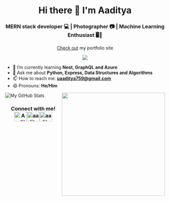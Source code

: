 <h1 align="center">Hi there 👋 I'm Aaditya</h1>
<h3 align="center">MERN stack developer 💻 | Photographer 📷 | Machine Learning Enthusiast 🖥️🧠</h3>

<p align="center"><a href="aaditya47.github.io/portfolio">Check out</a> my portfolio site</p>

<p align=center> <img src="https://komarev.com/ghpvc/?username=aaditya47&style=flat-square" /> </p>

- 🌱 I’m currently learning **Nest, GraphQL and Azure**
- 💬 Ask me about **Python, Express, Data Structures and Algorithms**
- 📫 How to reach me: **uaaditya759@gmail.com**
- 😄 Pronouns: **He/Him**

<div align=center>
    <a href="https://github.com/anuraghazra/github-readme-stats">
      <img width=325 align="right" src="https://github-readme-stats.vercel.app/api/top-langs/?username=aaditya47&langs_count=20&theme=highcontrast&layout=compact" />
    </a>
</div>

![My GitHub Stats](https://github-readme-stats.vercel.app/api?username=aaditya47)

<h3 align="center">Connect with me!
<div style="display: flex; justify-content: center;">
  <p> </p>
<a href="https://www.linkedin.com/in/aadityaumashankar/" target="blank"><img align="center" src="https://cdn.jsdelivr.net/npm/simple-icons@3.0.1/icons/linkedin.svg" alt=Aaditya Umashankar on LinkedIn" height="30" width="40" /></a>
<a href="https://www.instagram.com/aaditya._47/" target="blank"><img align="center" src="https://cdn.jsdelivr.net/npm/simple-icons@3.0.1/icons/instagram.svg" alt=aaditya._47 on Instagram" height="30" width="40" /></a>
<a href="https://www.discord.gg/aaditya47#4679" target="blank"><img align="center" src="https://cdn.jsdelivr.net/npm/simple-icons@3.0.1/icons/discord.svg" alt=aaditya47#4679 on Discord" height="30" width="40" /></a></h3>
</div>
